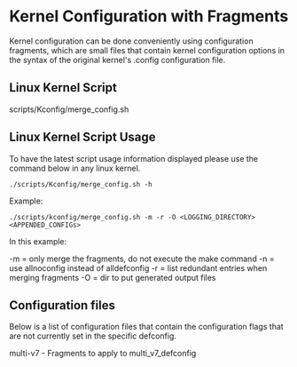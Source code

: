 # Kernel Configuration with Fragments

Kernel configuration can be done conveniently using configuration
fragments, which are small files that contain kernel configuration
options in the syntax of the original kernel's .config configuration
file.

## Linux Kernel Script

 scripts/Kconfig/merge_config.sh

## Linux Kernel Script Usage

To have the latest script usage information displayed please use the
command below in any linux kernel.

```
./scripts/Kconfig/merge_config.sh -h

```

Example:

```
./scripts/kconfig/merge_config.sh -m -r -O <LOGGING_DIRECTORY> <APPENDED_CONFIGs>
```

In this example:

-m  =  only merge the fragments, do not execute the make command
-n  =  use allnoconfig instead of alldefconfig
-r  =  list redundant entries when merging fragments
-O  =  dir to put generated output files

## Configuration files

Below is a list of configuration files that contain the configuration
flags that are not currently set in the specific defconfig.

  multi-v7 - Fragments to apply to multi_v7_defconfig 
